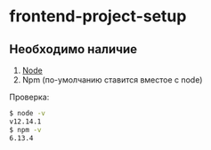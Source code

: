 # frontend-project-setup

## Необходимо наличие

1. [Node](https://nodejs.org/en/)
2. Npm (по-умолчанию ставится вместое с node)

Проверка:

```bash
$ node -v
v12.14.1
$ npm -v
6.13.4
```
